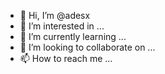 - 👋 Hi, I’m @adesx
- 👀 I’m interested in ...
- 🌱 I’m currently learning ...
- 💞️ I’m looking to collaborate on ...
- 📫 How to reach me ...

<!---
adesx/adesx is a ✨ special ✨ repository because its `README.md` (this file) appears on your GitHub profile.
You can click the Preview link to take a look at your changes.
--->

